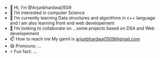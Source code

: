 - 👋 Hi, I’m @Arjunbhardwaj1509
- 👀 I’m interested in computer Science
- 🌱 I’m currently learning Data structures and algorithms in c++ language and I am also learning front end web developement
- 💞️ I’m looking to collaborate on ...some projects based on DSA and Web developement
- 📫 How to reach me My gamil is arjunbhardwaj1509@gmail.com
- 😄 Pronouns: ...
- ⚡ Fun fact: ...

<!---
Arjunbhardwaj1509/Arjunbhardwaj1509 is a ✨ special ✨ repository because its `README.md` (this file) appears on your GitHub profile.
You can click the Preview link to take a look at your changes.
--->
